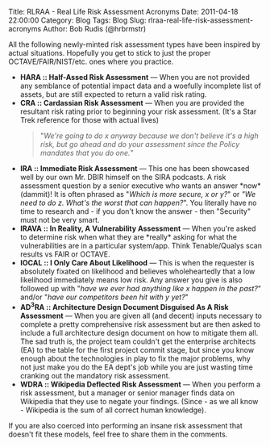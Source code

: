 Title: RLRAA - Real Life Risk Assessment Acronyms
Date: 2011-04-18 22:00:00
Category: Blog
Tags: Blog
Slug: rlraa-real-life-risk-assessment-acronyms
Author: Bob Rudis (@hrbrmstr)

<p>All the following newly-minted risk assessment types have been inspired by actual situations. Hopefully you get to stick to just the proper OCTAVE/FAIR/NIST/etc. ones where you practice.</p>
<ul>
	<li>
		<strong>HARA :: Half-Assed Risk Assessment</strong> &mdash; When you are not provided any semblance of potential impact data and a woefully incomplete list of assets, but are still expected to return a valid risk rating.</li>
	<li>
		<strong>CRA :: Cardassian Risk Assessment</strong> &mdash; When you are provided the resultant risk rating prior to beginning your risk assessment. (It&#39;s a Star Trek reference for those with actual lives)
		<blockquote>
			&quot;<em>We&#39;re going to do x anyway because we don&#39;t believe it&#39;s a high risk, but go ahead and do your assessment since the Policy mandates that you do one.</em>&quot;</blockquote>
	</li>
	<li>
		<strong>IRA :: Immediate Risk Assessment</strong> &mdash; This one has been showcased well by our own Mr. DBIR himself on the SIRA podcasts. A risk assessment question by a senior executive who wants an answer *now* (dammit)! It is often phrased as &quot;<em>Which is more secure, x or y?</em>&quot; or <em>&quot;We need to do z. What&#39;s the worst that can happen?</em>&quot;. You literally have no time to research and - if you don&#39;t know the answer - then &quot;Security&quot; must not be very smart.</li>
	<li>
		<strong>IRAVA :: In Reality, A Vulnerability Assessment</strong> &mdash; When you&#39;re asked to determine risk when what they are *really* asking for what the vulnerabilities are in a particular system/app. Think Tenable/Qualys scan results vs FAIR or OCTAVE.</li>
	<li>
		<strong>IOCAL :: I Only Care About Likelihood</strong> &mdash; This is when the requester is absolutely fixated on likelihood and believes wholeheartedly that a low likelihood immediately means low risk. Any answer you give is also followed up with &quot;<em>have we ever had anything like x happen in the past?</em>&quot; and/or &quot;<em>have our competitors been hit with y yet?</em>&quot;</li>
	<li>
		<strong>AD<sup>3</sup>RA :: Architecture Design Document Disguised As A Risk Assessment</strong> &mdash; When you are given all (and decent) inputs necessary to complete a pretty comprehensive risk assessment but are then asked to include a full architecture design document on how to mitigate them all. The sad truth is, the project team couldn&#39;t get the enterprise architects (EA) to the table for the first project commit stage, but since you know enough about the technologies in play to fix the major problems, why not just make you do the EA dept&#39;s job while you are just wasting time cranking out the mandatory risk assessment.</li>
	<li>
		<strong>WDRA :: Wikipedia Deflected Risk Assessment</strong> &mdash; When you perform a risk assessment, but a manager or senior manager finds data on Wikipedia that they use to negate your findings. (Since - as we all know - Wikipedia is the sum of all correct human knowledge).</li>
</ul>
<p>If you are also coerced into performing an insane risk assessment that doesn&#39;t fit these models, feel free to share them in the comments. </p>